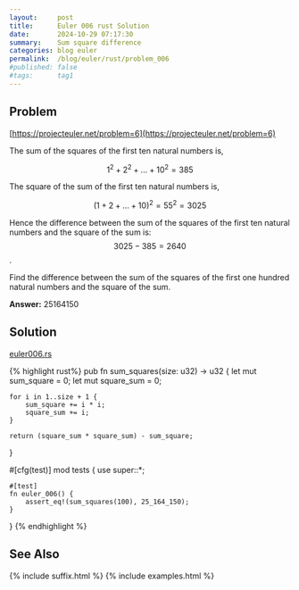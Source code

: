 ```yaml
---
layout:     post
title:      Euler 006 rust Solution
date:       2024-10-29 07:17:30
summary:    Sum square difference
categories: blog euler
permalink:  /blog/euler/rust/problem_006
#published: false
#tags:      tag1
---
```


## Problem

[https://projecteuler.net/problem=6](https://projecteuler.net/problem=6)

The sum of the squares of the first ten natural numbers is,

$$1^2 + 2^2 + ... + 10^2 = 385$$

The square of the sum of the first ten natural numbers is,

$$(1 + 2 + ... + 10)^2 = 55^2 = 3025$$

Hence the difference between the sum of the squares of the first ten natural numbers and the square of the sum is: $$3025 − 385 = 2640$$.

Find the difference between the sum of the squares of the first one hundred natural numbers and the square of the sum.

**Answer:** 25164150

## Solution

[euler006.rs](https://gitlab.com/tvarley/euler/-/blob/master/rust/src/euler006.rs)

{% highlight rust%}
pub fn sum_squares(size: u32) -> u32
{
    let mut sum_square = 0;
    let mut square_sum = 0;

    for i in 1..size + 1 {
        sum_square += i * i;
        square_sum += i;
    }

    return (square_sum * square_sum) - sum_square;
}

#[cfg(test)]
mod tests {
    use super::*;

    #[test]
    fn euler_006() {
        assert_eq!(sum_squares(100), 25_164_150);
    }
}
{% endhighlight %}

## See Also
{% include suffix.html %}
{% include examples.html %}
